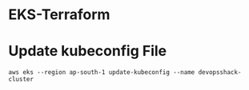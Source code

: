 # EKS-Terraform

# Update kubeconfig File


```
aws eks --region ap-south-1 update-kubeconfig --name devopsshack-cluster
```
